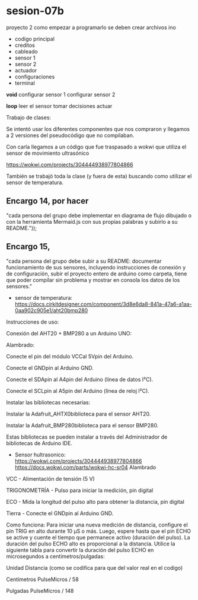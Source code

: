 # sesion-07b
proyecto 2 como empezar a programarlo 
se deben crear archivos ino 
- codigo principal 
- creditos 
- cableado 
- sensor 1
- sensor 2 
- actuador 
- configuraciones 
- terminal 


**void** 
configurar sensor 1 
configurar sensor 2 

**loop** 
leer el sensor 
tomar decisiones
actuar 

Trabajo de clases:

Se intentó usar los diferentes componentes que nos compraron y llegamos a 2 versiones del pseudocódigo que no compilaban.

Con carla llegamos a un código que fue traspasado a wokwi que utiliza el sensor de movimiento ultrasónico

<https://wokwi.com/projects/304444938977804866>
 
También se  trabajó toda la clase (y fuera de esta) buscando como utilizar el sensor de temperatura. 

## Encargo 14, por hacer 
 "cada persona del grupo debe implementar en diagrama de flujo dibujado o con la herramienta Mermaid.js con sus propias palabras y subirlo a su README."));

## Encargo 15,
"cada persona del grupo debe subir a su README: documentar funcionamiento de sus sensores, incluyendo instrucciones de conexión y de configuración, subir el proyecto entero de arduino como carpeta, tiene que poder compilar sin problema y mostrar en consola los datos de los sensores."

- sensor de temperatura: <https://docs.cirkitdesigner.com/component/3d8e6da8-841a-47a6-a1aa-0aa902c905e1/aht20bmp280>

Instrucciones de uso:

Conexión del AHT20 + BMP280 a un Arduino UNO:

Alambrado:

Conecte el pin del módulo VCCal 5Vpin del Arduino.

Conecte el GNDpin al Arduino GND.

Conecte el SDApin al A4pin del Arduino (línea de datos I²C).

Conecte el SCLpin al A5pin del Arduino (línea de reloj I²C).

Instalar las bibliotecas necesarias:

Instalar la Adafruit_AHTX0biblioteca para el sensor AHT20.

Instalar la Adafruit_BMP280biblioteca para el sensor BMP280.

Estas bibliotecas se pueden instalar a través del Administrador de bibliotecas de Arduino IDE.

- Sensor hultrasonico: 
<https://wokwi.com/projects/304444938977804866>
<https://docs.wokwi.com/parts/wokwi-hc-sr04>
Alambrado 

VCC - Alimentación de tensión (5 V)

TRIGONOMETRÍA - Pulso para iniciar la medición, pin digital 

ECO - Mida la longitud del pulso alto para obtener la distancia, pin digital 

Tierra - Conecte el GNDpin al Arduino GND.

Como funciona: 
Para iniciar una nueva medición de distancia, configure el pin TRIG en alto durante 10 µS o más. Luego, espere hasta que el pin ECHO se active y cuente el tiempo que permanece activo (duración del pulso). La duración del pulso ECHO alto es proporcional a la distancia. Utilice la siguiente tabla para convertir la duración del pulso ECHO en microsegundos a centímetros/pulgadas:

Unidad	Distancia (como se codifica para que del valor real en el codigo)

Centímetros	PulseMicros / 58

Pulgadas	PulseMicros / 148
